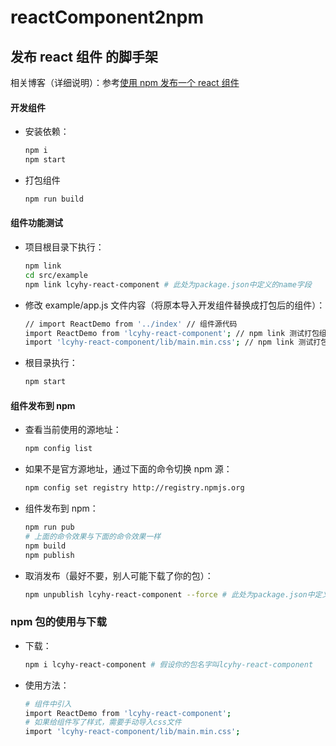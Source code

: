 # reactComponent2npm

## 发布 react 组件 的脚手架

相关博客（详细说明）：参考<a href="https://juejin.im/post/5d6760b3e51d453b8b5fa60b">使用 npm 发布一个 react 组件</a>

#### 开发组件

- 安装依赖：

  ```bash
  npm i
  npm start
  ```

* 打包组件

  ```bash
  npm run build
  ```

#### 组件功能测试

- 项目根目录下执行：

  ```bash
  npm link
  cd src/example
  npm link lcyhy-react-component # 此处为package.json中定义的name字段
  ```

* 修改 example/app.js 文件内容（将原本导入开发组件替换成打包后的组件）：

  ```bash
  // import ReactDemo from '../index' // 组件源代码
  import ReactDemo from 'lcyhy-react-component'; // npm link 测试打包组件的功能
  import 'lcyhy-react-component/lib/main.min.css'; // npm link 测试打包组件的功能
  ```

* 根目录执行：

  ```bash
  npm start
  ```

#### 组件发布到 npm

- 查看当前使用的源地址：

  ```bash
  npm config list
  ```

- 如果不是官方源地址，通过下面的命令切换 npm 源：

  ```bash
  npm config set registry http://registry.npmjs.org
  ```

- 组件发布到 npm：

  ```bash
  npm run pub
  # 上面的命令效果与下面的命令效果一样
  npm build
  npm publish
  ```

- 取消发布（最好不要，别人可能下载了你的包）：

  ```bash
  npm unpublish lcyhy-react-component --force # 此处为package.json中定义的name字段
  ```

### npm 包的使用与下载

- 下载：

  ```bash
  npm i lcyhy-react-component # 假设你的包名字叫lcyhy-react-component
  ```

- 使用方法：

  ```bash
  # 组件中引入
  import ReactDemo from 'lcyhy-react-component';
  # 如果给组件写了样式，需要手动导入css文件
  import 'lcyhy-react-component/lib/main.min.css';
  ```
